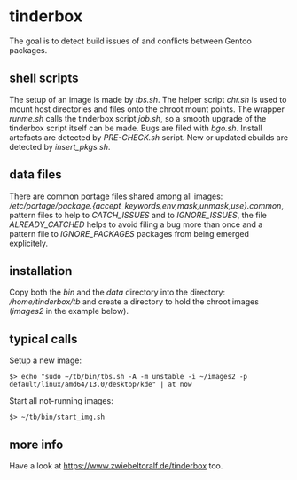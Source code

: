 # tinderbox
The goal is to detect build issues of and conflicts between Gentoo packages.


## shell scripts
The setup of an image is made by *tbs.sh*.
The helper script *chr.sh* is used to mount host directories and files onto the chroot mount points.
The wrapper *runme.sh* calls the tinderbox script *job.sh*, so a smooth upgrade of the tinderbox script itself can be made.
Bugs are filed with *bgo.sh*.
Install artefacts are detected by *PRE-CHECK.sh* script.
New or updated ebuilds are detected by *insert_pkgs.sh*.


## data files
There are common portage files shared among all images: */etc/portage/package.{accept_keywords,env,mask,unmask,use}.common*,
pattern files to help to *CATCH_ISSUES* and to *IGNORE_ISSUES*,
the file *ALREADY_CATCHED* helps to avoid filing a bug more than once
and a pattern file to *IGNORE_PACKAGES* packages from being emerged explicitely.


## installation
Copy both the *bin* and the *data* directory into the directory: */home/tinderbox/tb*
and create a directory to hold the chroot images (*images2* in the example below).


## typical calls
Setup a new image:

    $> echo "sudo ~/tb/bin/tbs.sh -A -m unstable -i ~/images2 -p default/linux/amd64/13.0/desktop/kde" | at now

Start all not-running images:

    $> ~/tb/bin/start_img.sh


## more info
Have a look at https://www.zwiebeltoralf.de/tinderbox too.
